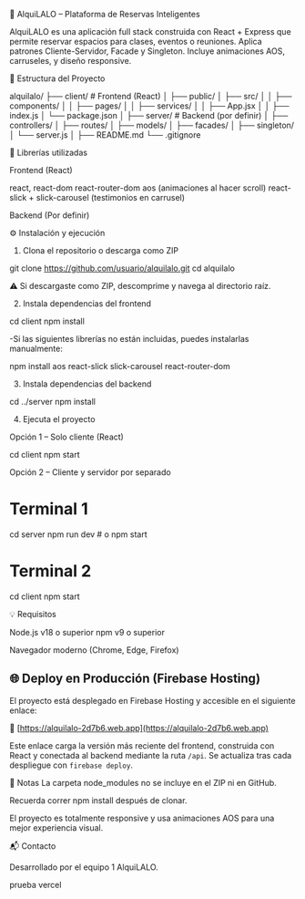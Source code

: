 🧭 AlquiLALO – Plataforma de Reservas Inteligentes

AlquiLALO es una aplicación full stack construida con React + Express que permite reservar espacios para clases, eventos o reuniones. Aplica patrones Cliente-Servidor, Facade y Singleton. Incluye animaciones AOS, carruseles, y diseño responsive.

🚀 Estructura del Proyecto

alquilalo/
├── client/ # Frontend (React)
│ ├── public/
│ ├── src/
│ │ ├── components/
│ │ ├── pages/
│ │ ├── services/
│ │ ├── App.jsx
│ │ ├── index.js
│ └── package.json
│
├── server/ # Backend (por definir)
│ ├── controllers/
│ ├── routes/
│ ├── models/
│ ├── facades/
│ ├── singleton/
│ └── server.js
│
├── README.md
└── .gitignore

🧩 Librerías utilizadas

Frontend (React)

react, react-dom
react-router-dom
aos (animaciones al hacer scroll)
react-slick + slick-carousel (testimonios en carrusel)

Backend (Por definir)

⚙️ Instalación y ejecución

1. Clona el repositorio o descarga como ZIP

git clone https://github.com/usuario/alquilalo.git
cd alquilalo

⚠️ Si descargaste como ZIP, descomprime y navega al directorio raíz.

2. Instala dependencias del frontend

cd client
npm install

-Si las siguientes librerías no están incluidas, puedes instalarlas manualmente:

npm install aos react-slick slick-carousel react-router-dom

3. Instala dependencias del backend

cd ../server
npm install

4. Ejecuta el proyecto

Opción 1 – Solo cliente (React)

cd client
npm start

Opción 2 – Cliente y servidor por separado

# Terminal 1
cd server
npm run dev  # o npm start

# Terminal 2
cd client
npm start

💡 Requisitos

Node.js v18 o superior
npm v9 o superior

Navegador moderno (Chrome, Edge, Firefox)

## 🌐 Deploy en Producción (Firebase Hosting)

El proyecto está desplegado en Firebase Hosting y accesible en el siguiente enlace:

🔗 [https://alquilalo-2d7b6.web.app](https://alquilalo-2d7b6.web.app)

Este enlace carga la versión más reciente del frontend, construida con React y conectada al backend mediante la ruta `/api`. Se actualiza tras cada despliegue con `firebase deploy`.


📌 Notas
La carpeta node_modules no se incluye en el ZIP ni en GitHub.

Recuerda correr npm install después de clonar.

El proyecto es totalmente responsive y usa animaciones AOS para una mejor experiencia visual.

📬 Contacto

Desarrollado por el equipo 1
AlquiLALO.

prueba vercel